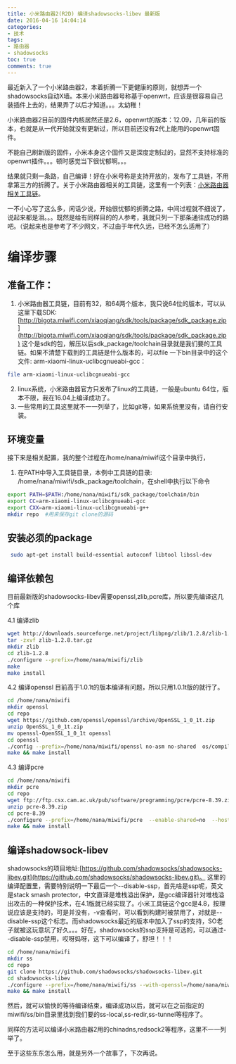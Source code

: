 ```yaml
---
title: 小米路由器2(R2D) 编译shadowsocks-libev 最新版
date: 2016-04-16 14:04:14
categories:
- 技术
tags: 
- 路由器
- shadowsocks
toc: true
comments: true
---
```



最近新入了一个小米路由器2，本着折腾一下更健康的原则，就想弄一个shadowsocks自动X墙。本来小米路由器号称基于openwrt，应该是很容易自己装插件上去的，结果弄了以后才知道。。。太幼稚！

小米路由器2目前的固件内核居然还是2.6，openwrt的版本：12.09，几年前的版本，也就是从一代开始就没有更新过，所以目前还没有2代上能用的openwrt固件。
<!-- more -->
不能自己刷新版的固件，小米本身这个固件又是深度定制过的，显然不支持标准的openwrt插件。。。顿时感觉当下很忧郁啊。。。

结果就只剩一条路，自己编译！好在小米号称是支持开放的，发布了工具链，不用拿第三方的折腾了。关于小米路由器相关的工具链，这里有一个列表：[小米路由器相关工具链](http://wiki.jackslab.org/%E5%B0%8F%E7%B1%B3%E8%B7%AF%E7%94%B1%E7%9B%B8%E5%85%B3%E5%B7%A5%E5%85%B7%E9%93%BE)。

一不小心写了这么多，闲话少说，开始很忧郁的折腾之路，中间过程就不细说了，说起来都是泪。。。既然是给有同样目的的人参考，我就只列一下那条通往成功的路吧。（说起来也是参考了不少网文，不过由于年代久远，已经不怎么适用了）

# 编译步骤
## 准备工作：
1. 小米路由器工具链，目前有32，和64两个版本，我只说64位的版本，可以从这里下载SDK:
[http://bigota.miwifi.com/xiaoqiang/sdk/tools/package/sdk_package.zip](http://bigota.miwifi.com/xiaoqiang/sdk/tools/package/sdk_package.zip)
这个是sdk的包，解压以后sdk_package/toolchain目录就是我们要的工具链。如果不清楚下载到的工具链是什么版本的，可以file 一下bin目录中的这个文件:
arm-xiaomi-linux-uclibcgnueabi-gcc：
```bash
file arm-xiaomi-linux-uclibcgnueabi-gcc
```
2. linux系统，小米路由器官方只发布了linux的工具链，一般是ubuntu 64位，版本不限，我在16.04上编译成功了。
3. 一些常用的工具这里就不一一列举了，比如git等，如果系统里没有，请自行安装。

## 环境变量
接下来是相关配置，我的整个过程在/home/nana/miwifi这个目录中执行，
1. 在PATH中导入工具链目录，本例中工具链的目录:
/home/nana/miwifi/sdk_package/toolchain，在shell中执行以下命令
```bash
export PATH=$PATH:/home/nana/miwifi/sdk_package/toolchain/bin
export CC=arm-xiaomi-linux-uclibcgnueabi-gcc
export CXX=arm-xiaomi-linux-uclibcgnueabi-g++
mkdir repo  #用来保存git clone的源码
```
## 安装必须的package
```bash
 sudo apt-get install build-essential autoconf libtool libssl-dev
```
## 编译依赖包
目前最新版的shadowsocks-libev需要openssl,zlib,pcre库，所以要先编译这几个库

4.1 编译zlib
```bash
wget http://downloads.sourceforge.net/project/libpng/zlib/1.2.8/zlib-1.2.8.tar.gz
tar -zxvf zlib-1.2.8.tar.gz
mkdir zlib
cd zlib-1.2.8
./configure --prefix=/home/nana/miwifi/zlib
make
make install
```
4.2 编译openssl
目前高于1.0.1t的版本编译有问题，所以只用1.0.1t版的就行了。
```bash
cd /home/nana/miwifi
mkdir openssl
cd repo
wget https://github.com/openssl/openssl/archive/OpenSSL_1_0_1t.zip
unzip OpenSSL_1_0_1t.zip 
mv openssl-OpenSSL_1_0_1t openssl
cd openssl
./config --prefix=/home/nana/miwifi/openssl no-asm no-shared  os/compiler:arm-xiaomi-linux-uclibcgnueabi-gcc
make && make install
```

4.3 编译pcre
```bash
cd /home/nana/miwifi
mkdir pcre
cd repo
wget ftp://ftp.csx.cam.ac.uk/pub/software/programming/pcre/pcre-8.39.zip
unzip pcre-8.39.zip 
cd pcre-8.39
./configure --prefix=/home/nana/miwifi/pcre  --enable-shared=no  --host=arm-xiaomi-linux-uclibcgnueabi
make && make install
```

## 编译shadowsock-libev
shadowsocks的项目地址:[https://github.com/shadowsocks/shadowsocks-libev.git](https://github.com/shadowsocks/shadowsocks-libev.git)。
这里的编译配置里，需要特别说明一下最后一个--disable-ssp，首先啥是ssp呢，英文是stack smash protector，中文直译是堆栈溢出保护，是gcc编译器针对堆栈溢出攻击的一种保护技术，在4.1版就已经实现了。小米工具链这个gcc是4.8，按理说应该是支持的，可是并没有，-v查看时，可以看到构建时被禁用了，对就是--disable-ssp这个标志。而shadowsocks最近的版本中加入了ssp的支持，SO老子就被这玩意坑了好久。。。好在，shadowsocks的ssp支持是可选的，可以通过--disable-ssp禁用，哎呀妈呀，这下可以编译了，舒坦！！！
```bash
cd /home/nana/miwifi
mkdir ss
cd repo
git clone https://github.com/shadowsocks/shadowsocks-libev.git
cd shadowsocks-libev
./configure --prefix=/home/nana/miwifi/ss --with-openssl=/home/nana/miwifi/openssl --with-zlib=/home/nana/miwifi/zlib --with-pcre=/home/nana/miwifi/pcre --host=arm-xiaomi-linux-uclibcgnueabi --disable-ssp
make && make install
```
然后，就可以愉快的等待编译结束，编译成功以后，就可以在之前指定的miwifi/ss/bin目录里找到我们要的ss-local,ss-redir,ss-tunnel等程序了。

同样的方法可以编译小米路由器2用的chinadns,redsock2等程序，这里不一一列举了。

至于这些东东怎么用，就是另外一个故事了，下次再说。